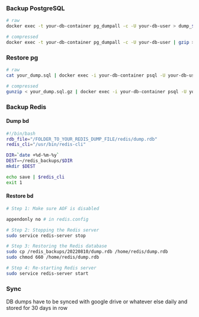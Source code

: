 ### Backup PostgreSQL

```sh
# raw
docker exec -t your-db-container pg_dumpall -c -U your-db-user > dump_$(date +%Y-%m-%d_%H_%M_%S).sql

# compressed
docker exec -t your-db-container pg_dumpall -c -U your-db-user | gzip > ./dump_$(date +"%Y-%m-%d_%H_%M_%S").gz
```

### Restore pg
```sh
# raw
cat your_dump.sql | docker exec -i your-db-container psql -U your-db-user -d your-db-name

# compressed
gunzip < your_dump.sql.gz | docker exec -i your-db-container psql -U your-db-user -d your-db-name
```

### Backup Redis

#### Dump bd
```sh
#!/bin/bash
rdb_file="/FOLDER_TO_YOUR_REDIS_DUMP_FILE/redis/dump.rdb"
redis_cli="/usr/bin/redis-cli"

DIR=`date +%d-%m-%y`
DEST=~/redis_backups/$DIR
mkdir $DEST

echo save | $redis_cli
exit 1
```

#### Restore bd

```sh
# Step 1: Make sure AOF is disabled

appendonly no # in redis.config

# Step 2: Stopping the Redis server
sudo service redis-server stop

# Step 3: Restoring the Redis database
sudo cp /redis_backups/20220810/dump.rdb /home/redis/dump.rdb
sudo chmod 660 /home/redis/dump.rdb

# Step 4: Re-starting Redis server
sudo service redis-server start
```

### Sync
DB dumps have to be synced with google drive or whatever else daily and stored for 30 days in row